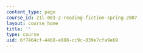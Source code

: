 ```yaml
---
content_type: page
course_id: 21l-003-2-reading-fiction-spring-2007
layout: course_home
title: ''
type: course
uid: 6f7464cf-4468-e888-cc9c-839e7cfa9e69
---
```

